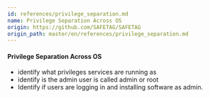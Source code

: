 ```yaml
---
id: references/privilege_separation.md
name: Privilege Separation Across OS
origin: https://github.com/SAFETAG/SAFETAG
origin_path: master/en/references/privilege_separation.md
---
```


#### Privilege Separation Across OS

* identify what privileges services are running as
* identify is the admin user is called admin or root
* Identify if users are logging in and installing software as admin.



